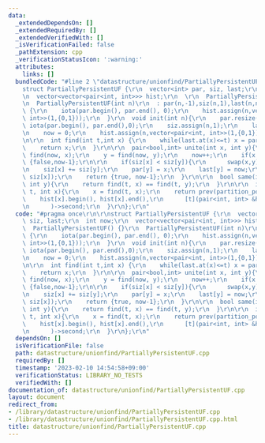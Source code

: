 ```yaml
---
data:
  _extendedDependsOn: []
  _extendedRequiredBy: []
  _extendedVerifiedWith: []
  _isVerificationFailed: false
  _pathExtension: cpp
  _verificationStatusIcon: ':warning:'
  attributes:
    links: []
  bundledCode: "#line 2 \"datastructure/unionfind/PartiallyPersistentUF.cpp\"\n\r\n\
    struct PartiallyPersistentUF {\r\n  vector<int> par, siz, last;\r\n  int now;\r\
    \n  vector<vector<pair<int, int>>> hist;\r\n  \r\n  PartiallyPersistentUF() {}\r\
    \n  PartiallyPersistentUF(int n)\r\n  : par(n,-1),siz(n,1),last(n,numeric_limits<int>::max()/2),now(0)\
    \ {\r\n    iota(par.begin(), par.end(), 0);\r\n    hist.assign(n,vector<pair<int,\
    \ int>>(1,{0,1}));\r\n  }\r\n  void init(int n){\r\n    par.resize(n);\r\n   \
    \ iota(par.begin(), par.end(),0);\r\n    siz.assign(n,1);\r\n    last.assign(n,numeric_limits<int>::max()/2);\r\
    \n    now = 0;\r\n    hist.assign(n,vector<pair<int, int>>(1,{0,1}));\r\n  }\r\
    \n\r\n  int find(int t,int x) {\r\n    while(last.at(x)<=t) x = par.at(x);\r\n\
    \    return x;\r\n  }\r\n\r\n  pair<bool,int> unite(int x, int y){\r\n    x =\
    \ find(now, x);\r\n    y = find(now, y);\r\n    now++;\r\n    if(x == y) return\
    \ {false,now-1};\r\n\r\n    if(siz[x] < siz[y]){\r\n      swap(x,y);\r\n    }\r\
    \n    siz[x] += siz[y];\r\n    par[y] = x;\r\n    last[y] = now;\r\n    hist.at(x).emplace_back(now,\
    \ siz[x]);\r\n    return {true, now-1};\r\n  }\r\n\r\n  bool same(int t, int x,\
    \ int y){\r\n    return find(t, x) == find(t, y);\r\n  }\r\n\r\n  int size(int\
    \ t, int x){\r\n    x = find(t, x);\r\n    return prev(partition_point(\r\n  \
    \    hist[x].begin(), hist[x].end(),\r\n      [t](pair<int, int> &h){ return h.first<=t;})\r\
    \n      )->second;\r\n  }\r\n};\r\n"
  code: "#pragma once\r\n\r\nstruct PartiallyPersistentUF {\r\n  vector<int> par,\
    \ siz, last;\r\n  int now;\r\n  vector<vector<pair<int, int>>> hist;\r\n  \r\n\
    \  PartiallyPersistentUF() {}\r\n  PartiallyPersistentUF(int n)\r\n  : par(n,-1),siz(n,1),last(n,numeric_limits<int>::max()/2),now(0)\
    \ {\r\n    iota(par.begin(), par.end(), 0);\r\n    hist.assign(n,vector<pair<int,\
    \ int>>(1,{0,1}));\r\n  }\r\n  void init(int n){\r\n    par.resize(n);\r\n   \
    \ iota(par.begin(), par.end(),0);\r\n    siz.assign(n,1);\r\n    last.assign(n,numeric_limits<int>::max()/2);\r\
    \n    now = 0;\r\n    hist.assign(n,vector<pair<int, int>>(1,{0,1}));\r\n  }\r\
    \n\r\n  int find(int t,int x) {\r\n    while(last.at(x)<=t) x = par.at(x);\r\n\
    \    return x;\r\n  }\r\n\r\n  pair<bool,int> unite(int x, int y){\r\n    x =\
    \ find(now, x);\r\n    y = find(now, y);\r\n    now++;\r\n    if(x == y) return\
    \ {false,now-1};\r\n\r\n    if(siz[x] < siz[y]){\r\n      swap(x,y);\r\n    }\r\
    \n    siz[x] += siz[y];\r\n    par[y] = x;\r\n    last[y] = now;\r\n    hist.at(x).emplace_back(now,\
    \ siz[x]);\r\n    return {true, now-1};\r\n  }\r\n\r\n  bool same(int t, int x,\
    \ int y){\r\n    return find(t, x) == find(t, y);\r\n  }\r\n\r\n  int size(int\
    \ t, int x){\r\n    x = find(t, x);\r\n    return prev(partition_point(\r\n  \
    \    hist[x].begin(), hist[x].end(),\r\n      [t](pair<int, int> &h){ return h.first<=t;})\r\
    \n      )->second;\r\n  }\r\n};\r\n"
  dependsOn: []
  isVerificationFile: false
  path: datastructure/unionfind/PartiallyPersistentUF.cpp
  requiredBy: []
  timestamp: '2023-02-10 14:54:58+09:00'
  verificationStatus: LIBRARY_NO_TESTS
  verifiedWith: []
documentation_of: datastructure/unionfind/PartiallyPersistentUF.cpp
layout: document
redirect_from:
- /library/datastructure/unionfind/PartiallyPersistentUF.cpp
- /library/datastructure/unionfind/PartiallyPersistentUF.cpp.html
title: datastructure/unionfind/PartiallyPersistentUF.cpp
---
```

